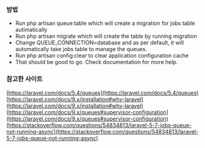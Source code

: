 ### 방법

- Run php artisan queue:table which will create a migration for jobs table autimatically
- Run php artisan migrate which will create the table by running migration
- Change QUEUE_CONNECTION=database and as per default, it will automatically take jobs table to manage the queues.
- Run php artisan config:clear to clear application configuration cache
- That should be good to go. Check documentation for more help.

### 참고한 사이트

[https://laravel.com/docs/5.4/queues](https://laravel.com/docs/5.4/queues)
[https://laravel.com/docs/9.x/installation#why-laravel](https://laravel.com/docs/9.x/installation#why-laravel)
[https://laravel.com/docs/9.x/queues#supervisor-configuration](https://laravel.com/docs/9.x/queues#supervisor-configuration)
[https://stackoverflow.com/questions/54834813/laravel-5-7-jobs-queue-not-running-async](https://stackoverflow.com/questions/54834813/laravel-5-7-jobs-queue-not-running-async)
